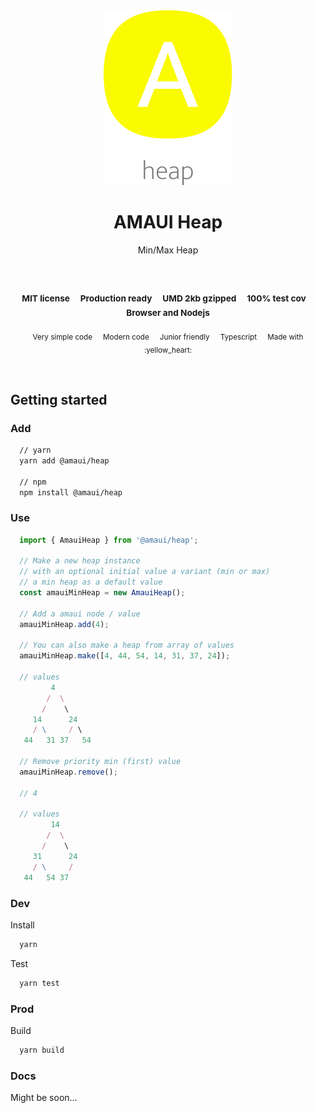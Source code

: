 
</br >
</br >

<p align='center'>
  <a target='_blank' rel='noopener noreferrer' href='#'>
    <img src='utils/images/logo.svg' alt='AMAUI logo' />
  </a>
</p>

<h1 align='center'>AMAUI Heap</h1>

<p align='center'>
  Min/Max Heap
</p>

<br />

<h3 align='center'>
  <sub>MIT license&nbsp;&nbsp;&nbsp;&nbsp;</sub>
  <sub>Production ready&nbsp;&nbsp;&nbsp;&nbsp;</sub>
  <sub>UMD 2kb gzipped&nbsp;&nbsp;&nbsp;&nbsp;</sub>
  <sub>100% test cov&nbsp;&nbsp;&nbsp;&nbsp;</sub>
  <sub>Browser and Nodejs</sub>
</h3>

<p align='center'>
    <sub>Very simple code&nbsp;&nbsp;&nbsp;&nbsp;</sub>
    <sub>Modern code&nbsp;&nbsp;&nbsp;&nbsp;</sub>
    <sub>Junior friendly&nbsp;&nbsp;&nbsp;&nbsp;</sub>
    <sub>Typescript&nbsp;&nbsp;&nbsp;&nbsp;</sub>
    <sub>Made with :yellow_heart:</sub>
</p>

<br />

## Getting started

### Add

```sh
  // yarn
  yarn add @amaui/heap

  // npm
  npm install @amaui/heap
```

### Use

```javascript
  import { AmauiHeap } from '@amaui/heap';

  // Make a new heap instance
  // with an optional initial value a variant (min or max)
  // a min heap as a default value
  const amauiMinHeap = new AmauiHeap();

  // Add a amaui node / value
  amauiMinHeap.add(4);

  // You can also make a heap from array of values
  amauiMinHeap.make([4, 44, 54, 14, 31, 37, 24]);

  // values
         4
        /  \
       /    \
     14      24
     / \     / \
   44   31 37   54

  // Remove priority min (first) value
  amauiMinHeap.remove();

  // 4

  // values
         14
        /  \
       /    \
     31      24
     / \     /
   44   54 37
```

### Dev

Install

```sh
  yarn
```

Test

```sh
  yarn test
```

### Prod

Build

```sh
  yarn build
```

### Docs

Might be soon...

